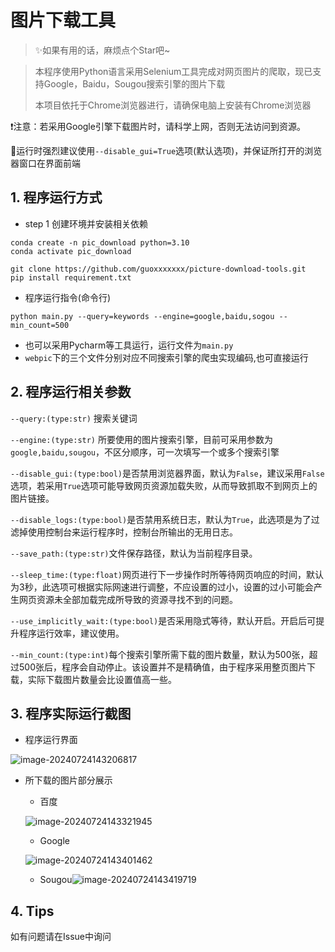 # 图片下载工具



> ✨如果有用的话，麻烦点个Star吧~



> 本程序使用Python语言采用Selenium工具完成对网页图片的爬取，现已支持Google，Baidu，Sougou搜索引擎的图片下载
>
> 本项目依托于Chrome浏览器进行，请确保电脑上安装有Chrome浏览器



❗注意：若采用Google引擎下载图片时，请科学上网，否则无法访问到资源。

📍运行时强烈建议使用`--disable_gui=True`选项(默认选项)，并保证所打开的浏览器窗口在界面前端



## 1. 程序运行方式

- step 1 创建环境并安装相关依赖

``` shell
conda create -n pic_download python=3.10
conda activate pic_download

git clone https://github.com/guoxxxxxxx/picture-download-tools.git
pip install requirement.txt
```

- 程序运行指令(命令行)

```shell
python main.py --query=keywords --engine=google,baidu,sogou --min_count=500
```

- 也可以采用Pycharm等工具运行，运行文件为`main.py`
- `webpic`下的三个文件分别对应不同搜索引擎的爬虫实现编码,也可直接运行



## 2. 程序运行相关参数

`--query:(type:str)` 搜索关键词

`--engine:(type:str)` 所要使用的图片搜索引擎，目前可采用参数为`google,baidu,sougou`，不区分顺序，可一次填写一个或多个搜索引擎

`--disable_gui:(type:bool)`是否禁用浏览器界面，默认为`False`，建议采用`False`选项，若采用`True`选项可能导致网页资源加载失败，从而导致抓取不到网页上的图片链接。

`--disable_logs:(type:bool)`是否禁用系统日志，默认为`True`，此选项是为了过滤掉使用控制台来运行程序时，控制台所输出的无用日志。

`--save_path:(type:str)`文件保存路径，默认为当前程序目录。

`--sleep_time:(type:float)`网页进行下一步操作时所等待网页响应的时间，默认为3秒，此选项可根据实际网速进行调整，不应设置的过小，设置的过小可能会产生网页资源未全部加载完成所导致的资源寻找不到的问题。

`--use_implicitly_wait:(type:bool)`是否采用隐式等待，默认开启。开启后可提升程序运行效率，建议使用。

`--min_count:(type:int)`每个搜索引擎所需下载的图片数量，默认为500张，超过500张后，程序会自动停止。该设置并不是精确值，由于程序采用整页图片下载，实际下载图片数量会比设置值高一些。



## 3. 程序实际运行截图

- 程序运行界面

![image-20240724143206817](https://cdn.jsdelivr.net/gh/guoxxxxxxx/Pic-Go@main/img/202407241432874.png)



- 所下载的图片部分展示

  - 百度

  ![image-20240724143321945](https://cdn.jsdelivr.net/gh/guoxxxxxxx/Pic-Go@main/img/202407241433793.png)

  - Google

  ![image-20240724143401462](https://cdn.jsdelivr.net/gh/guoxxxxxxx/Pic-Go@main/img/202407241434859.png)

  - Sougou![image-20240724143419719](https://cdn.jsdelivr.net/gh/guoxxxxxxx/Pic-Go@main/img/202407241434944.png)



## 4. Tips

如有问题请在Issue中询问